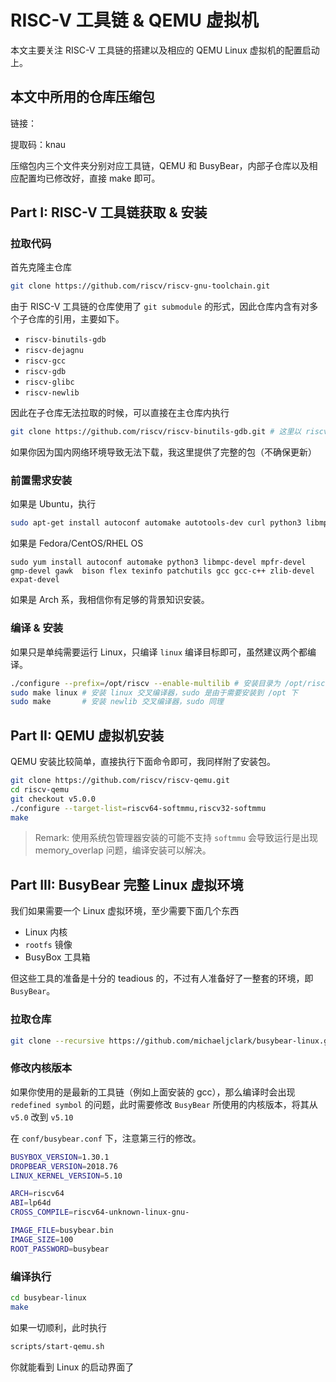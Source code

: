 # RISC-V 工具链 & QEMU 虚拟机

本文主要关注 RISC-V 工具链的搭建以及相应的 QEMU Linux 虚拟机的配置启动上。

## 本文中所用的仓库压缩包

链接：[](https://pan.baidu.com/s/1u_w6qAWxj8wBXI7aWVIiag)

提取码：knau

压缩包内三个文件夹分别对应工具链，QEMU 和 BusyBear，内部子仓库以及相应配置均已修改好，直接 make 即可。

## Part I: RISC-V 工具链获取 & 安装

### 拉取代码

首先克隆主仓库

```bash
git clone https://github.com/riscv/riscv-gnu-toolchain.git
```

由于 RISC-V 工具链的仓库使用了 `git submodule` 的形式，因此仓库内含有对多个子仓库的引用，主要如下。

- `riscv-binutils-gdb`
- `riscv-dejagnu`
- `riscv-gcc`
- `riscv-gdb`
- `riscv-glibc`
- `riscv-newlib`

因此在子仓库无法拉取的时候，可以直接在主仓库内执行

```bash
git clone https://github.com/riscv/riscv-binutils-gdb.git # 这里以 riscv-binutils-gdb 举例
```

如果你因为国内网络环境导致无法下载，我这里提供了完整的包（不确保更新）

### 前置需求安装

如果是 Ubuntu，执行

```bash
sudo apt-get install autoconf automake autotools-dev curl python3 libmpc-dev libmpfr-dev libgmp-dev gawk build-essential bison flex texinfo gperf libtool patchutils bc zlib1g-dev libexpat-dev
```

如果是 Fedora/CentOS/RHEL OS

```shell
sudo yum install autoconf automake python3 libmpc-devel mpfr-devel gmp-devel gawk  bison flex texinfo patchutils gcc gcc-c++ zlib-devel expat-devel
```

如果是 Arch 系，我相信你有足够的背景知识安装。

### 编译 & 安装

如果只是单纯需要运行 Linux，只编译 `linux` 编译目标即可，虽然建议两个都编译。

```bash
./configure --prefix=/opt/riscv --enable-multilib # 安装目录为 /opt/riscv (需要 root 权限) & 启动 32 位支持
sudo make linux # 安装 linux 交叉编译器，sudo 是由于需要安装到 /opt 下
sudo make       # 安装 newlib 交叉编译器，sudo 同理
```

## Part II: QEMU 虚拟机安装

QEMU 安装比较简单，直接执行下面命令即可，我同样附了安装包。

```bash
git clone https://github.com/riscv/riscv-qemu.git
cd riscv-qemu
git checkout v5.0.0
./configure --target-list=riscv64-softmmu,riscv32-softmmu
make
```

> Remark: 使用系统包管理器安装的可能不支持 `softmmu` 会导致运行是出现 memory_overlap 问题，编译安装可以解决。

## Part III: BusyBear 完整 Linux 虚拟环境

我们如果需要一个 Linux 虚拟环境，至少需要下面几个东西

- Linux 内核
- `rootfs` 镜像
- BusyBox 工具箱

但这些工具的准备是十分的 teadious 的，不过有人准备好了一整套的环境，即 `BusyBear`。

### 拉取仓库

```bash
git clone --recursive https://github.com/michaeljclark/busybear-linux.git
```

### 修改内核版本

如果你使用的是最新的工具链（例如上面安装的 gcc），那么编译时会出现 `redefined symbol` 的问题，此时需要修改 `BusyBear` 所使用的内核版本，将其从 `v5.0` 改到 `v5.10`

在 `conf/busybear.conf` 下，注意第三行的修改。

```bash
BUSYBOX_VERSION=1.30.1
DROPBEAR_VERSION=2018.76
LINUX_KERNEL_VERSION=5.10

ARCH=riscv64
ABI=lp64d
CROSS_COMPILE=riscv64-unknown-linux-gnu-

IMAGE_FILE=busybear.bin
IMAGE_SIZE=100
ROOT_PASSWORD=busybear
```

### 编译执行

```bash
cd busybear-linux
make
```

如果一切顺利，此时执行

```bash
scripts/start-qemu.sh
```

你就能看到 Linux 的启动界面了
